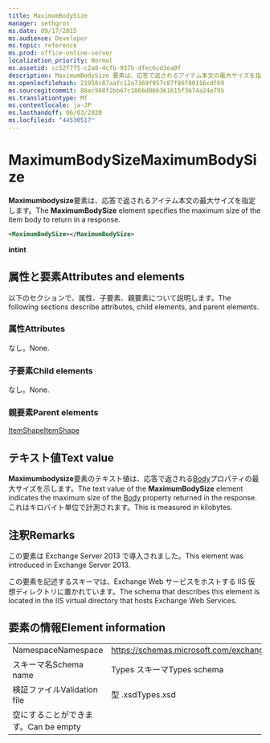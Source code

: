 ```yaml
---
title: MaximumBodySize
manager: sethgros
ms.date: 09/17/2015
ms.audience: Developer
ms.topic: reference
ms.prod: office-online-server
localization_priority: Normal
ms.assetid: cc52f7f5-c2a8-4cfb-937b-dfec6cd3ea0f
description: MaximumBodySize 要素は、応答で返されるアイテム本文の最大サイズを指定します。
ms.openlocfilehash: 21958c87aafc12a7369f957c87f86f80116cdf69
ms.sourcegitcommit: 88ec988f2bb67c1866d06b361615f3674a24e795
ms.translationtype: MT
ms.contentlocale: ja-JP
ms.lasthandoff: 06/03/2020
ms.locfileid: "44530517"
---
```

# <a name="maximumbodysize"></a><span data-ttu-id="a8f06-103">MaximumBodySize</span><span class="sxs-lookup"><span data-stu-id="a8f06-103">MaximumBodySize</span></span>

<span data-ttu-id="a8f06-104">**Maximumbodysize**要素は、応答で返されるアイテム本文の最大サイズを指定します。</span><span class="sxs-lookup"><span data-stu-id="a8f06-104">The **MaximumBodySize** element specifies the maximum size of the item body to return in a response.</span></span> 
  
```XML
<MaximumBodySize></MaximumBodySize>
```

 <span data-ttu-id="a8f06-105">**int**</span><span class="sxs-lookup"><span data-stu-id="a8f06-105">**int**</span></span>
## <a name="attributes-and-elements"></a><span data-ttu-id="a8f06-106">属性と要素</span><span class="sxs-lookup"><span data-stu-id="a8f06-106">Attributes and elements</span></span>

<span data-ttu-id="a8f06-107">以下のセクションで、属性、子要素、親要素について説明します。</span><span class="sxs-lookup"><span data-stu-id="a8f06-107">The following sections describe attributes, child elements, and parent elements.</span></span>
  
### <a name="attributes"></a><span data-ttu-id="a8f06-108">属性</span><span class="sxs-lookup"><span data-stu-id="a8f06-108">Attributes</span></span>

<span data-ttu-id="a8f06-109">なし。</span><span class="sxs-lookup"><span data-stu-id="a8f06-109">None.</span></span>
  
### <a name="child-elements"></a><span data-ttu-id="a8f06-110">子要素</span><span class="sxs-lookup"><span data-stu-id="a8f06-110">Child elements</span></span>

<span data-ttu-id="a8f06-111">なし。</span><span class="sxs-lookup"><span data-stu-id="a8f06-111">None.</span></span>
  
### <a name="parent-elements"></a><span data-ttu-id="a8f06-112">親要素</span><span class="sxs-lookup"><span data-stu-id="a8f06-112">Parent elements</span></span>

[<span data-ttu-id="a8f06-113">ItemShape</span><span class="sxs-lookup"><span data-stu-id="a8f06-113">ItemShape</span></span>](itemshape.md)
  
## <a name="text-value"></a><span data-ttu-id="a8f06-114">テキスト値</span><span class="sxs-lookup"><span data-stu-id="a8f06-114">Text value</span></span>

<span data-ttu-id="a8f06-115">**Maximumbodysize**要素のテキスト値は、応答で返される[Body](body.md)プロパティの最大サイズを示します。</span><span class="sxs-lookup"><span data-stu-id="a8f06-115">The text value of the **MaximumBodySize** element indicates the maximum size of the [Body](body.md) property returned in the response.</span></span> <span data-ttu-id="a8f06-116">これはキロバイト単位で計測されます。</span><span class="sxs-lookup"><span data-stu-id="a8f06-116">This is measured in kilobytes.</span></span> 
  
## <a name="remarks"></a><span data-ttu-id="a8f06-117">注釈</span><span class="sxs-lookup"><span data-stu-id="a8f06-117">Remarks</span></span>

<span data-ttu-id="a8f06-118">この要素は Exchange Server 2013 で導入されました。</span><span class="sxs-lookup"><span data-stu-id="a8f06-118">This element was introduced in Exchange Server 2013.</span></span>
  
<span data-ttu-id="a8f06-119">この要素を記述するスキーマは、Exchange Web サービスをホストする IIS 仮想ディレクトリに置かれています。</span><span class="sxs-lookup"><span data-stu-id="a8f06-119">The schema that describes this element is located in the IIS virtual directory that hosts Exchange Web Services.</span></span>
  
## <a name="element-information"></a><span data-ttu-id="a8f06-120">要素の情報</span><span class="sxs-lookup"><span data-stu-id="a8f06-120">Element information</span></span>

|||
|:-----|:-----|
|<span data-ttu-id="a8f06-121">Namespace</span><span class="sxs-lookup"><span data-stu-id="a8f06-121">Namespace</span></span>  <br/> |https://schemas.microsoft.com/exchange/services/2006/types  <br/> |
|<span data-ttu-id="a8f06-122">スキーマ名</span><span class="sxs-lookup"><span data-stu-id="a8f06-122">Schema name</span></span>  <br/> |<span data-ttu-id="a8f06-123">Types スキーマ</span><span class="sxs-lookup"><span data-stu-id="a8f06-123">Types schema</span></span>  <br/> |
|<span data-ttu-id="a8f06-124">検証ファイル</span><span class="sxs-lookup"><span data-stu-id="a8f06-124">Validation file</span></span>  <br/> |<span data-ttu-id="a8f06-125">型 .xsd</span><span class="sxs-lookup"><span data-stu-id="a8f06-125">Types.xsd</span></span>  <br/> |
|<span data-ttu-id="a8f06-126">空にすることができます。</span><span class="sxs-lookup"><span data-stu-id="a8f06-126">Can be empty</span></span>  <br/> ||
   

